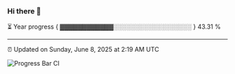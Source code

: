 ### Hi there 👋

⏳ Year progress { ▓▓▓▓▓▓▓▓▓▓▓▓░░░░░░░░░░░░░░░░░░ } 43.31 %

---

⏰ Updated on Sunday, June 8, 2025 at 2:19 AM UTC

![Progress Bar CI](https://github.com/arthurbuhl/arthurbuhl/workflows/Progress%20Bar%20CI/badge.svg)
